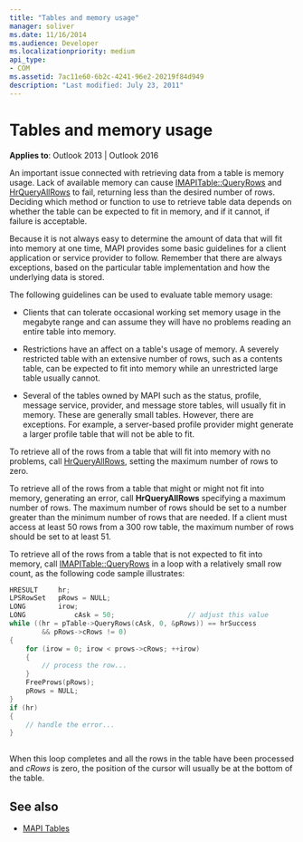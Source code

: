 ```yaml
---
title: "Tables and memory usage"
manager: soliver
ms.date: 11/16/2014
ms.audience: Developer
ms.localizationpriority: medium
api_type:
- COM
ms.assetid: 7ac11e60-6b2c-4241-96e2-20219f84d949
description: "Last modified: July 23, 2011"
---
```


# Tables and memory usage

**Applies to**: Outlook 2013 | Outlook 2016 
  
An important issue connected with retrieving data from a table is memory usage. Lack of available memory can cause [IMAPITable::QueryRows](imapitable-queryrows.md) and [HrQueryAllRows](hrqueryallrows.md) to fail, returning less than the desired number of rows. Deciding which method or function to use to retrieve table data depends on whether the table can be expected to fit in memory, and if it cannot, if failure is acceptable. 
  
Because it is not always easy to determine the amount of data that will fit into memory at one time, MAPI provides some basic guidelines for a client application or service provider to follow. Remember that there are always exceptions, based on the particular table implementation and how the underlying data is stored.
  
The following guidelines can be used to evaluate table memory usage:
  
- Clients that can tolerate occasional working set memory usage in the megabyte range and can assume they will have no problems reading an entire table into memory. 
    
- Restrictions have an affect on a table's usage of memory. A severely restricted table with an extensive number of rows, such as a contents table, can be expected to fit into memory while an unrestricted large table usually cannot. 
    
- Several of the tables owned by MAPI such as the status, profile, message service, provider, and message store tables, will usually fit in memory. These are generally small tables. However, there are exceptions. For example, a server-based profile provider might generate a larger profile table that will not be able to fit.
    
To retrieve all of the rows from a table that will fit into memory with no problems, call [HrQueryAllRows](hrqueryallrows.md), setting the maximum number of rows to zero.
  
To retrieve all of the rows from a table that might or might not fit into memory, generating an error, call **HrQueryAllRows** specifying a maximum number of rows. The maximum number of rows should be set to a number greater than the minimum number of rows that are needed. If a client must access at least 50 rows from a 300 row table, the maximum number of rows should be set to at least 51. 
  
To retrieve all of the rows from a table that is not expected to fit into memory, call [IMAPITable::QueryRows](imapitable-queryrows.md) in a loop with a relatively small row count, as the following code sample illustrates: 
  
```cpp
HRESULT     hr;
LPSRowSet   pRows = NULL;
LONG        irow;
LONG            cAsk = 50;                  // adjust this value
while ((hr = pTable->QueryRows(cAsk, 0, &pRows)) == hrSuccess
        && pRows->cRows != 0)
{
    for (irow = 0; irow < prows->cRows; ++irow)
    {
        // process the row...
    }
    FreeProws(pRows);
    pRows = NULL;
}
if (hr)
{
    // handle the error...
}
 
```

When this loop completes and all the rows in the table have been processed and  _cRows_ is zero, the position of the cursor will usually be at the bottom of the table. 
  
## See also

- [MAPI Tables](mapi-tables.md)

